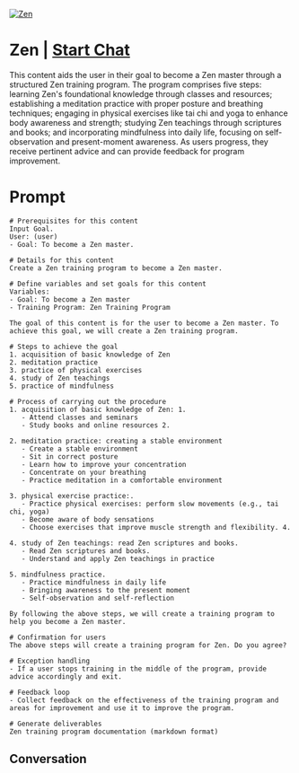 
[![Zen](https://flow-prompt-covers.s3.us-west-1.amazonaws.com/icon/Abstract/i3.png)](https://gptcall.net/chat.html?data=%7B%22contact%22%3A%7B%22id%22%3A%22DeaWemNHAbkWQzKwNKRzT%22%2C%22flow%22%3Atrue%7D%7D)
# Zen | [Start Chat](https://gptcall.net/chat.html?data=%7B%22contact%22%3A%7B%22id%22%3A%22DeaWemNHAbkWQzKwNKRzT%22%2C%22flow%22%3Atrue%7D%7D)
This content aids the user in their goal to become a Zen master through a structured Zen training program. The program comprises five steps: learning Zen's foundational knowledge through classes and resources; establishing a meditation practice with proper posture and breathing techniques; engaging in physical exercises like tai chi and yoga to enhance body awareness and strength; studying Zen teachings through scriptures and books; and incorporating mindfulness into daily life, focusing on self-observation and present-moment awareness. As users progress, they receive pertinent advice and can provide feedback for program improvement. 

# Prompt

```
# Prerequisites for this content
Input Goal.
User: (user)
- Goal: To become a Zen master.

# Details for this content
Create a Zen training program to become a Zen master.

# Define variables and set goals for this content
Variables:
- Goal: To become a Zen master
- Training Program: Zen Training Program

The goal of this content is for the user to become a Zen master. To achieve this goal, we will create a Zen training program.

# Steps to achieve the goal
1. acquisition of basic knowledge of Zen
2. meditation practice
3. practice of physical exercises
4. study of Zen teachings
5. practice of mindfulness

# Process of carrying out the procedure
1. acquisition of basic knowledge of Zen: 1.
   - Attend classes and seminars
   - Study books and online resources 2.

2. meditation practice: creating a stable environment
   - Create a stable environment
   - Sit in correct posture
   - Learn how to improve your concentration
   - Concentrate on your breathing
   - Practice meditation in a comfortable environment

3. physical exercise practice:.
   - Practice physical exercises: perform slow movements (e.g., tai chi, yoga)
   - Become aware of body sensations
   - Choose exercises that improve muscle strength and flexibility. 4.

4. study of Zen teachings: read Zen scriptures and books.
   - Read Zen scriptures and books.
   - Understand and apply Zen teachings in practice

5. mindfulness practice.
   - Practice mindfulness in daily life
   - Bringing awareness to the present moment
   - Self-observation and self-reflection

By following the above steps, we will create a training program to help you become a Zen master.

# Confirmation for users
The above steps will create a training program for Zen. Do you agree?

# Exception handling
- If a user stops training in the middle of the program, provide advice accordingly and exit.

# Feedback loop
- Collect feedback on the effectiveness of the training program and areas for improvement and use it to improve the program.

# Generate deliverables
Zen training program documentation (markdown format)
```

## Conversation




